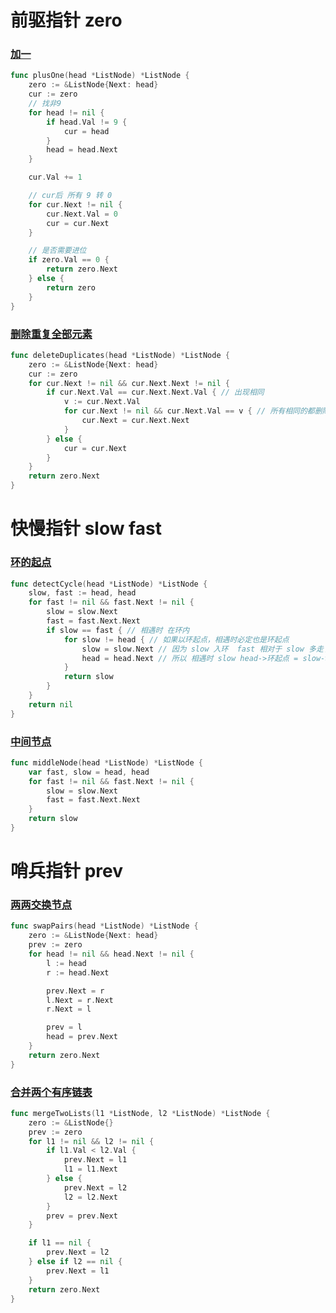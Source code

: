 # 前驱指针 zero


### [加一](https://leetcode-cn.com/problems/plus-one-linked-list)

```go
func plusOne(head *ListNode) *ListNode {
	zero := &ListNode{Next: head}
	cur := zero
	// 找非9
	for head != nil {
		if head.Val != 9 {
			cur = head
		}
		head = head.Next
	}

	cur.Val += 1

	// cur后 所有 9 转 0
	for cur.Next != nil {
		cur.Next.Val = 0
		cur = cur.Next
	}

	// 是否需要进位
	if zero.Val == 0 {
		return zero.Next
	} else {
		return zero
	}
}
```

### [删除重复全部元素](https://leetcode-cn.com/problems/remove-duplicates-from-sorted-list-ii)

```go
func deleteDuplicates(head *ListNode) *ListNode {
	zero := &ListNode{Next: head}
	cur := zero
	for cur.Next != nil && cur.Next.Next != nil {
		if cur.Next.Val == cur.Next.Next.Val { // 出现相同
			v := cur.Next.Val
			for cur.Next != nil && cur.Next.Val == v { // 所有相同的都删除
				cur.Next = cur.Next.Next
			}
		} else {
			cur = cur.Next
		}
	}
	return zero.Next
}
```


# 快慢指针 slow fast


### [环的起点](https://leetcode-cn.com/problems/linked-list-cycle-ii)

```go
func detectCycle(head *ListNode) *ListNode {
	slow, fast := head, head
	for fast != nil && fast.Next != nil {
		slow = slow.Next
		fast = fast.Next.Next
		if slow == fast { // 相遇时 在环内
			for slow != head { // 如果以环起点，相遇时必定也是环起点
				slow = slow.Next // 因为 slow 入环  fast 相对于 slow 多走了 head->环起点
				head = head.Next // 所以 相遇时 slow head->环起点 = slow->环起点
			}
			return slow
		}
	}
	return nil
}

```

### [中间节点](https://leetcode-cn.com/problems/middle-of-the-linked-list)

```go
func middleNode(head *ListNode) *ListNode {
	var fast, slow = head, head
	for fast != nil && fast.Next != nil {
		slow = slow.Next
		fast = fast.Next.Next
	}
	return slow
}
```


# 哨兵指针 prev

### [两两交换节点](https://leetcode-cn.com/problems/swap-nodes-in-pairs)

```go
func swapPairs(head *ListNode) *ListNode {
	zero := &ListNode{Next: head}
	prev := zero
	for head != nil && head.Next != nil {
		l := head
		r := head.Next

		prev.Next = r
		l.Next = r.Next
		r.Next = l

		prev = l
		head = prev.Next
	}
	return zero.Next
}
```

### [合并两个有序链表](https://leetcode-cn.com/problems/merge-two-sorted-lists)

```go
func mergeTwoLists(l1 *ListNode, l2 *ListNode) *ListNode {
	zero := &ListNode{}
	prev := zero
	for l1 != nil && l2 != nil {
		if l1.Val < l2.Val {
			prev.Next = l1
			l1 = l1.Next
		} else {
			prev.Next = l2
			l2 = l2.Next
		}
		prev = prev.Next
	}

	if l1 == nil {
		prev.Next = l2
	} else if l2 == nil {
		prev.Next = l1
	}
	return zero.Next
}
```